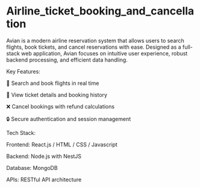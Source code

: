 # Airline_ticket_booking_and_cancellation
Avian is a modern airline reservation system that allows users to search flights, book tickets, and cancel reservations with ease. Designed as a full-stack web application, Avian focuses on intuitive user experience, robust backend processing, and efficient data handling.

Key Features:

🛫 Search and book flights in real time

🧾 View ticket details and booking history

❌ Cancel bookings with refund calculations

🔒 Secure authentication and session management

Tech Stack:

Frontend: React.js / HTML / CSS / Javascript

Backend: Node.js with NestJS

Database: MongoDB

APIs: RESTful API architecture

